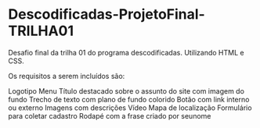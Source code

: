 # Descodificadas-ProjetoFinal-TRILHA01
Desafio final da trilha 01 do programa descodificadas. Utilizando HTML e CSS.

Os requisitos a serem incluídos são:

Logotipo
Menu
Título destacado sobre o assunto do site com imagem do fundo
Trecho de texto com plano de fundo colorido
Botão com link interno ou externo
Imagens com descrições
Vídeo
Mapa de localização
Formulário para coletar cadastro
Rodapé com a frase criado por seunome

